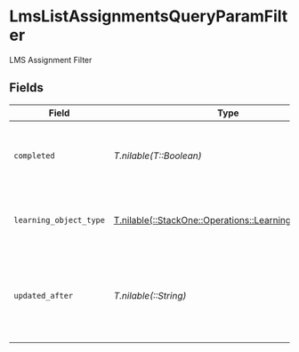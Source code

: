 # LmsListAssignmentsQueryParamFilter

LMS Assignment Filter


## Fields

| Field                                                                                                  | Type                                                                                                   | Required                                                                                               | Description                                                                                            | Example                                                                                                |
| ------------------------------------------------------------------------------------------------------ | ------------------------------------------------------------------------------------------------------ | ------------------------------------------------------------------------------------------------------ | ------------------------------------------------------------------------------------------------------ | ------------------------------------------------------------------------------------------------------ |
| `completed`                                                                                            | *T.nilable(T::Boolean)*                                                                                | :heavy_minus_sign:                                                                                     | Filter to select assignment by completed status                                                        |                                                                                                        |
| `learning_object_type`                                                                                 | [T.nilable(::StackOne::Operations::LearningObjectType)](../../models/operations/learningobjecttype.md) | :heavy_minus_sign:                                                                                     | Filter to select assignment by learning object type.                                                   |                                                                                                        |
| `updated_after`                                                                                        | *T.nilable(::String)*                                                                                  | :heavy_minus_sign:                                                                                     | Use a string with a date to only select results updated after that given date                          | 2020-01-01T00:00:00.000Z                                                                               |